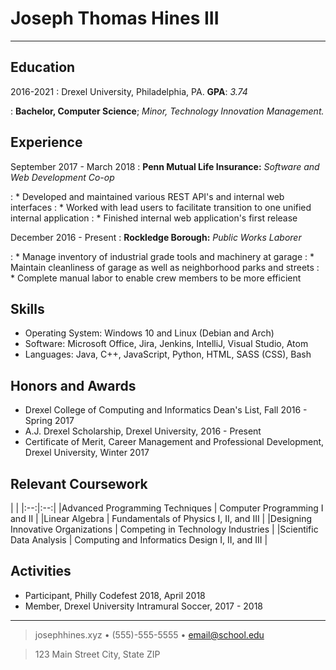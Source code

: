 # Joseph Thomas Hines III

----

Education
---------

2016-2021
:   Drexel University, Philadelphia, PA. **GPA**: *3.74*

:   **Bachelor, Computer Science**;  *Minor, Technology Innovation Management.*

Experience
----------

September 2017 - March 2018
: **Penn Mutual Life Insurance:** *Software and Web Development Co-op*

: * Developed and maintained various REST API's and internal web interfaces
: * Worked with lead users to facilitate transition to one unified internal application
: * Finished internal web application's first release

December 2016 - Present
: **Rockledge Borough:** *Public Works Laborer*

: * Manage inventory of industrial grade tools and machinery at garage
: * Maintain cleanliness of garage as well as neighborhood parks and streets
: * Complete manual labor to enable crew members to be more efficient

Skills
----------

 + Operating System: Windows 10 and Linux (Debian and Arch)
 + Software: Microsoft Office, Jira, Jenkins, IntelliJ, Visual Studio, Atom
 + Languages: Java, C++, JavaScript, Python, HTML, SASS (CSS), Bash

Honors and Awards
----------

 + Drexel College of Computing and Informatics Dean's List, Fall 2016 - Spring 2017
 + A.J. Drexel Scholarship, Drexel University, 2016 - Present
 + Certificate of Merit, Career Management and Professional Development, Drexel University, Winter 2017

Relevant Coursework
----------

| |
|:--:|:--:|
|Advanced Programming Techniques | Computer Programming I and II |
|Linear Algebra | Fundamentals of Physics I, II, and III |
|Designing Innovative Organizations | Competing in Technology Industries |
|Scientific Data Analysis | Computing and Informatics Design I, II, and III |

Activities
----------
 + Participant, Philly Codefest 2018, April 2018
 + Member, Drexel University Intramural Soccer, 2017 - 2018

----

> josephhines.xyz • (555)-555-5555 • <email@school.edu>

> 123 Main Street City, State ZIP
